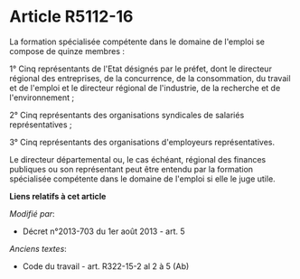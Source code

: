 # Article R5112-16

La formation spécialisée compétente dans le domaine de l'emploi se compose de quinze membres : 

1° Cinq représentants de l'Etat désignés par le préfet, dont le directeur régional des entreprises, de la concurrence, de la
consommation, du travail et de l'emploi et le directeur régional de l'industrie, de la recherche et de l'environnement ; 

2° Cinq représentants des organisations syndicales de salariés représentatives ;

3° Cinq représentants des organisations d'employeurs représentatives.

Le directeur départemental ou, le cas échéant, régional des finances publiques ou son représentant peut être entendu par la
formation spécialisée compétente dans le domaine de l'emploi si elle le juge utile.

**Liens relatifs à cet article**

_Modifié par_:

  - Décret n°2013-703 du 1er août 2013 - art. 5

_Anciens textes_:

  - Code du travail - art. R322-15-2 al 2 à 5 (Ab)
